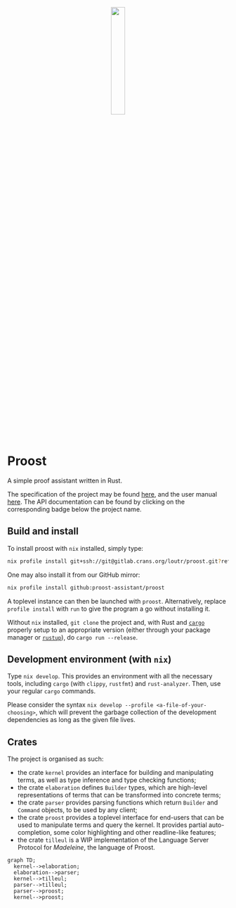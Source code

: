 <p align="center">
  <img src="docs/media/logo.png" width="25%"/>
</p>

# Proost
A simple proof assistant written in Rust.

The specification of the project may be found [here](docs/specs.pdf), and the
user manual [here](docs/manual.pdf). The API documentation can be found by
clicking on the corresponding badge below the project name.

## Build and install
To install proost with `nix` installed, simply type:
```sh
nix profile install git+ssh://git@gitlab.crans.org/loutr/proost.git?ref=main
```
One may also install it from our GitHub mirror:
```sh 
nix profile install github:proost-assistant/proost
```

A toplevel instance can then be launched with `proost`. Alternatively, replace
`profile install` with `run` to give the program a go without installing it.

Without `nix` installed, `git clone` the project and, with Rust and
[`cargo`](https://doc.rust-lang.org/stable/cargo/) properly setup to an
appropriate version (either through your package manager or
[`rustup`](https://rustup.rs/)), do `cargo run --release`.

## Development environment (with `nix`)
Type `nix develop`. This provides an environment with all the necessary tools,
including `cargo` (with `clippy`, `rustfmt`) and `rust-analyzer`. Then, use your
regular `cargo` commands.

Please consider the syntax `nix develop --profile <a-file-of-your-choosing>`,
which will prevent the garbage collection of the development dependencies as
long as the given file lives.

## Crates
The project is organised as such:
- the crate `kernel` provides an interface for building and manipulating terms,
  as well as type inference and type checking functions;
- the crate `elaboration` defines `Builder` types, which are high-level
  representations of terms that can be transformed into concrete terms;
- the crate `parser` provides parsing functions which return `Builder` and
  `Command` objects, to be used by any client;
- the crate `proost` provides a toplevel interface for end-users that can be
  used to manipulate terms and query the kernel. It provides partial
  auto-completion, some color highlighting and other readline-like features;
- the crate `tilleul` is a WIP implementation of the Language Server Protocol
  for *Madeleine*, the language of Proost.

```mermaid
graph TD;
  kernel-->elaboration;
  elaboration-->parser;
  kernel-->tilleul;
  parser-->tilleul; 
  parser-->proost;
  kernel-->proost;
```
